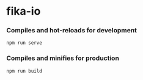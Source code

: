 # fika-io


### Compiles and hot-reloads for development
```
npm run serve
```

### Compiles and minifies for production
```
npm run build
```
